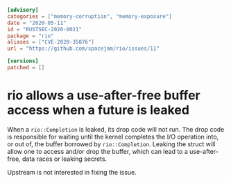 ```toml
[advisory]
categories = ["memory-corruption", "memory-exposure"]
date = "2020-05-11"
id = "RUSTSEC-2020-0021"
package = "rio"
aliases = ["CVE-2020-35876"]
url = "https://github.com/spacejam/rio/issues/11"

[versions]
patched = []
```

# rio allows a use-after-free buffer access when a future is leaked

When a `rio::Completion` is leaked, its drop code will not run. The drop code
is responsible for waiting until the kernel completes the I/O operation into, or
out of, the buffer borrowed by `rio::Completion`. Leaking the struct will allow
one to access and/or drop the buffer, which can lead to a use-after-free,
data races or leaking secrets.

Upstream is not interested in fixing the issue.
